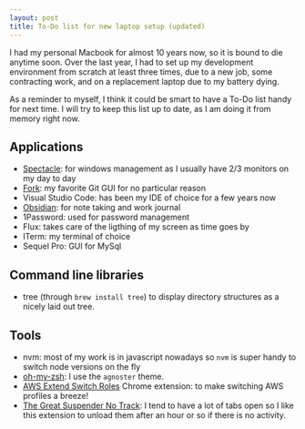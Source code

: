 ```yaml
---
layout: post
title: To-Do list for new laptop setup (updated)
---
```


I had my personal Macbook for almost 10 years now, so it is bound to die anytime soon. Over the last year, I had to set up my development environment from scratch at least three times, due to a new job, some contracting work, and on a replacement laptop due to my battery dying.

As a reminder to myself, I think it could be smart to have a To-Do list handy for next time.
I will try to keep this list up to date, as I am doing it from memory right now.

## Applications

- [Spectacle](https://www.spectacleapp.com/): for windows management as I usually have 2/3 monitors on my day to day
- [Fork](https://git-fork.com/): my favorite Git GUI for no particular reason
- Visual Studio Code: has been my IDE of choice for a few years now
- [Obsidian](https://obsidian.md/): for note taking and work journal
- 1Password: used for password management
- Flux: takes care of the ligthing of my screen as time goes by
- ITerm: my terminal of choice
- Sequel Pro: GUI for MySql

## Command line libraries
- tree (through `brew install tree`) to display directory structures as a nicely laid out tree.

## Tools

- nvm: most of my work is in javascript nowadays so `nvm` is super handy to switch node versions on the fly
- [oh-my-zsh](https://ohmyz.sh/): I use the `agnoster` theme.
- [AWS Extend Switch Roles](https://chrome.google.com/webstore/detail/aws-extend-switch-roles/jpmkfafbacpgapdghgdpembnojdlgkdl) Chrome extension: to make switching AWS profiles a breeze!
- [The Great Suspender No Track](https://github.com/aciidic/thegreatsuspender-notrack): I tend to have a lot of tabs open so I like this extension to unload them after an hour or so if there is no activity.
